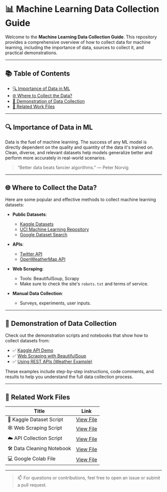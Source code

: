 # 📊 Machine Learning Data Collection Guide

Welcome to the **Machine Learning Data Collection Guide**. This repository provides a comprehensive overview of how to collect data for machine learning, including the importance of data, sources to collect it, and practical demonstrations.

---

## 📚 Table of Contents

- [🔍 Importance of Data in ML](#-importance-of-data-in-ml)
- [🌐 Where to Collect the Data?](#-where-to-collect-the-data)
- [🧪 Demonstration of Data Collection](#-demonstration-of-data-collection)
- [📎 Related Work Files](#-related-work-files)

---

## 🔍 Importance of Data in ML

Data is the fuel of machine learning. The success of any ML model is directly dependent on the quality and quantity of the data it's trained on. Clean, diverse, and relevant datasets help models generalize better and perform more accurately in real-world scenarios.

> “Better data beats fancier algorithms.” — Peter Norvig

---

## 🌐 Where to Collect the Data?

Here are some popular and effective methods to collect machine learning datasets:

- **Public Datasets**:
  - [Kaggle Datasets](https://www.kaggle.com/datasets)
  - [UCI Machine Learning Repository](https://archive.ics.uci.edu/ml/index.php)
  - [Google Dataset Search](https://datasetsearch.research.google.com)

- **APIs**:
  - [Twitter API](https://developer.twitter.com/en/docs)
  - [OpenWeatherMap API](https://openweathermap.org/api)

- **Web Scraping**:
  - Tools: BeautifulSoup, Scrapy
  - Make sure to check the site's `robots.txt` and terms of service.

- **Manual Data Collection**:
  - Surveys, experiments, user inputs.

---

## 🧪 Demonstration of Data Collection

Check out the demonstration scripts and notebooks that show how to collect datasets from:

- ✅ [Kaggle API Demo](work/kaggle_data_collection.ipynb)
- ✅ [Web Scraping with BeautifulSoup](work/web_scraping_demo.ipynb)
- ✅ [Using REST APIs (Weather Example)](work/api_data_collection.ipynb)

These examples include step-by-step instructions, code comments, and results to help you understand the full data collection process.

---

## 📎 Related Work Files

| Title                         | Link                                                 |
|------------------------------|------------------------------------------------------|
| 📘 Kaggle Dataset Script     | [View File](work/kaggle_data_collection.ipynb)       |
| 🕸️ Web Scraping Script       | [View File](work/web_scraping_demo.ipynb)            |
| ☁️ API Collection Script     | [View File](work/api_data_collection.ipynb)          |
| 🛠️ Data Cleaning Notebook    | [View File](work/data_cleaning.ipynb)                |
| 💻 Google Colab File         | [View File](https://colab.research.google.com/drive/1MqhW6niak6RJBwNsQg7pMElimu62YHBo?authuser=1#scrollTo=-MjX1eLO1-uw)               |

---


> 📫 For questions or contributions, feel free to open an issue or submit a pull request.

